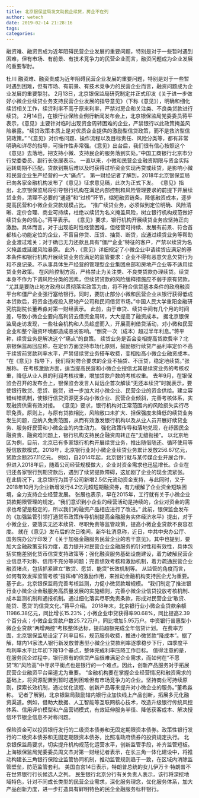 ```yaml
---
title: 北京银保监局发文助民企续贷，房企不在列
author: wetech
date: 2019-02-14 21:28:16
tags: 
categories: 
---
```

融资难、融资贵成为近年阻碍民营企业发展的重要问题，特别是对于一些暂时遇到困难，但有市场、有前景、有技术竞争力的民营企业而言，融资问题成为企业发展的重要掣肘。
<!-- more -->
杜川
融资难、融资贵成为近年阻碍民营企业发展的重要问题，特别是对于一些暂时遇到困难，但有市场、有前景、有技术竞争力的民营企业而言，融资问题成为企业发展的重要掣肘。
2月13日，北京银保监局研究制定并正式印发《关于进一步做好小微企业续贷业务支持民营企业发展的指导意见》（下称《意见》），明确和细化续贷相关工作，续贷利率不高于原来利率，严禁对房企和关注类、不良类贷款进行续贷。
2月14日，在银行业保险业例行新闻发布会上，北京银保监局党委委员蒋平表示，《意见》主要针对临时出现资金周转困难的企业，严禁银行以此政策掩盖风险暴露。“续贷政策本质上是对优质企业提供的激励型信贷政策，而不是救济型信贷政策。”
“《意见》对价格问题、操作流程以及目标责任、风险分类等，都有非常明确和详尽的指导，可操作性非常强。《意见》出台后，我们很有信心按照这个《意见》去落地，把支持小微、支持民企的服务落到实处。”中国工商银行北京市分行党委委员、副行长张展表示。
一直以来，小微和民营企业融资期限与资金实际运转周期不匹配，贷款到期后难以及时获得过桥资金实现再贷或续贷，是影响小微和民营企业生产经营的一大“痛点”。
第一财经记者了解到，2018年北京银保监局已向各家金融机构发布了《意见》征求意见稿，此次为正式下发。
《意见》指出，北京银保监局将引导银行机构在满足内部控制和风险管理要求的前提下开展续贷业务，清理不必要的“通道”和“过桥”环节，缩短融资链条，降低融资成本，逐步提高民营和小微企业贷款规模占比。
“推广续贷业务，必须做到定位明确、风险清晰、定价合理、商业可持续，杜绝以续贷为名义掩盖风险，树立银行机构规范做好续贷业务的信心。”蒋平表示。
《意见》要求，银行机构开展续贷业务应坚持正向激励。具体而言，对于出现临时性经营困难，但经营可持续、发展有前景、符合首都核心功能定位的企业，不盲目停贷、压贷、抽贷、断贷，应通过续贷业务等帮助企业渡过难关；对于确已无力还款且具有“僵尸企业”特征的客户，严禁以续贷为名义掩盖或延缓风险暴露。
此外，《意见》详细规定了小微企业申请续贷应满足的基本条件和银行机构开展续贷业务应满足的监管要求：企业不得有恶意欠息欠贷行为和不良记录。不从事具体生产经营的管理型企业集团总部和房地产企业等不适用续贷业务政策。
在风险控制方面，严格禁止为关注类、不良类贷款办理续贷。续贷本身不作为下调风险分类的因素，但续贷贷款的风险缓释措施应不弱于原有贷款。
“尤其是要防止地方政府以贯彻落实政策为由，将不符合信贷基本条件的政府融资平台和僵尸企业强行塞给银行。同时，要防止部分小微和民营企业从银行获得低成本贷款后，将资金违规投入房地产公司和民间借贷市场。”中国人民大学重阳金融研究院副院长董希淼对第一财经表示。
此前，由于审贷、续贷中间有几个月的时间差，导致小微企业要向高利贷去借资金周转，大大提高了融资成本。
据北京银保监局走访发现，一些社会机构和人员趁虚而入，开展高利借贷活动，对小微和民营企业和整个融资环境都造成恶劣影响。“倒贷一次（成本）超过半年利息。”蒋平称，续贷业务是解决这个“痛点”的良策。
续贷业务是否会变相提高贷款费率？北京银保监局回应称，在定价方面坚持市场化原则，鼓励银行续贷产品利率定价不高于续贷前贷款利率水平，严禁借续贷业务搭车收费，变相抬高小微企业融资成本。
“在《意见》指导下，我们将对符合要求的企业不抽贷、不压贷，稳定地续贷。”张展称。
在考核激励方面，适当提高民营和小微企业授信尤其是续贷业务的考核权重，降低从业人员的利润考核权重，增加贷款户数的考核权重。
去年9月，在银保监会召开的发布会上，银保监会发言人肖远企首次解读“无还本续贷”时就表示，要使银行敢贷、愿贷、能贷，进一步加大对小微企业、民营企业的资金供给。建立容错纠错机制，使银行信贷资源更多向小微企业、民营企业倾斜，完善考核体系，实现融资供需有效对接。
《意见》要求，银行机构对正常范围内的风险损失实行尽职免责。原则上，与原有贷款相比，风险敞口未扩大、担保强度未降低的续贷业务发生问题，应纳入免责范围，从而有效激发银行机构以及从业人员开展好续贷业务、服务好民营和小微企业的内生动力。
强化政策传导和落地兑现，在纾困民企融资贵、融资难问题上，银行机构支持民企融资周转正在“无缝衔接”。
以北京地区为例，目前，北京已有多家银行机构开展续贷业务，推出随借随还、循环使用等授信放款模式。2018年，北京银行业对小微企业续贷业务累计发放256.67亿元，贷款余额257.11亿元。
例如，自2014年起，北京银行就与某传媒企业开展合作，但进入2018年后，随着公司经营规模做大，企业对资金需求也迅猛增长。企业在归还各家银行到期贷款后，遇到了续贷提款障碍，这加剧了企业的现金流紧张。
在此情况下，北京银行为其子公司新增2.5亿元流动资金支持，与此同时，又于2018年10月为企业新增发行4.2亿元超短期融资券，有力缓解了企业资金短缺困境，全力支持企业经营发展。
张展也表示，早在2015年，工行就有关于小微企业贷款期限管理的规定。“我们意识到小企业的经营活动是持续的，企业对资金的需求也希望是稳定的，所以我们的融资产品相应进行了改进。”
此前，银保监会发布的《加强监管引领打通货币政策传导机制提高金融服务实体经济水平》提出，对于小微企业，要落实无还本续贷、尽职免责等监管政策，提高小微企业贷款不良容忍度。
就在《意见》发布后的次日晚间，新华社消息称，近日，中共中央办公厅、国务院办公厅印发了《关于加强金融服务民营企业的若干意见》。其中也提到，要加大金融政策支持力度，着力提升对民营企业金融服务的针对性和有效性，具体包括实施差别化货币信贷支持政策等；强化融资服务基础设施建设，着力破解民营企业信息不对称、信用不充分等问题；完善绩效考核和激励机制，着力疏通民营企业融资堵点，包括抓紧建立“敢贷、愿贷、能贷”长效机制等。
从监管的角度而言，如何有效发挥监管考核“指挥棒”的激励作用，来推动金融机构支持民企尤为重要。基于此，北京银保监局完善考核监测，力促小微贷款增规模。
“我们制定了推进银行业小微企业金融服务高质量发展的实施细则，完善小微企业信贷投放考核机制、成本监测机制和通报机制。通过细化落实尽职免责条款，形成对民营企业‘敢贷、能贷、愿贷’的信贷文化。”蒋平介绍。
2018年末，北京银行业小微企业贷款余额11986.38亿元，同比增长15.23%；小微企业申贷获得率90.68%，同比提高2.39个百分点；小微企业贷款户数25.72万户，同比增加5.95万户。中资银行普惠型小微企业贷款“两增两控”考核整体达标，提前超额完成全年信贷计划。
在费率方面，北京银保监局设定了利率目标，规范服务收费，推进小微贷款“降成本”。据了解，辖内14家法人银行新发放普惠型小微企业贷款利率逐季稳步下行，四季度平均利率水平比年初下降13个基点，整体完成利率压降工作目标。
值得注意的是，在服务民企过程中，银行原有的信贷产品很难满足企业需求，而如何在“不愿贷”和“风险高”中寻求平衡点也是银行的一个难点。因此，创新产品服务对于拓展民营企业融资平台渠道尤为重要。
“金融机构要在掌握企业经营情况和融资需求的基础上，将资源配置到暂时遇到困难但有市场竞争力的企业。坚持商业可持续原则，探索长效机制，通过优化流程、创新产品等来提升对小微企业的服务。”董希淼称。
记者了解到，北京银监局鼓励辖内银行业加快线上产品创新，拓展多元化融资渠道。例如，借助大数据、人工智能等互联网核心技术，改造升级银行传统风控体系、信用评价模型和产品营销模式，有效延伸服务半径、降低获客成本、解决授信环节银企信息不对称问题。
 
 
保险资金可以投资银行发行的二级资本债券和无固定期限资本债券。政策性银行发行的二级资本债券和无固定期限资本债券，比照准政府债券的投资规定执行。
北京银保监局要求，切实提升机构规范化运营水平，创新监管手段，补齐监管短板。
上海银保监局党委委员周文杰对第一财经记者表示，在长三角一体化建设中，将推动构建长三角银行保险业监管协同机制，推动监管规则趋于一致，在区域内消除监管壁垒，防范监管套利。
美国白宫14日表示，特朗普总统的女儿伊万卡·特朗普不在世界银行行长候选人之列。
民生银行北京分行有关负责人表示，该行将深挖地域特色，针对不同成长类型的民营企业需求，深化服务理念，优化服务体系，加大产品创新力度，进一步打造具有鲜明特色的民企金融服务标杆银行。
